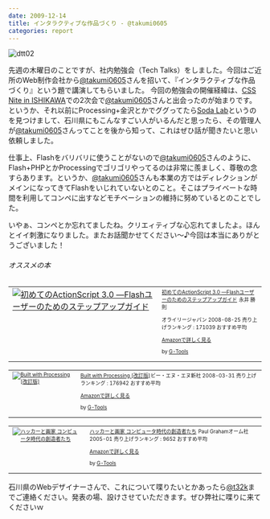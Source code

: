 ```yaml
---
date: 2009-12-14
title: インタラクティブな作品づくり - @takumi0605
categories: report
---
```


<img src="http://lh4.ggpht.com/_1drnogi3vdg/SyTpDiK1thI/AAAAAAAAAv8/Fm4u_BjolZs/dtt02.jpg" alt="dtt02" />

先週の木曜日のことですが、社内勉強会（Tech Talks）をしました。今回はご近所のWeb制作会社から<a href="http://twitter.com/takumi0605">@takumi0605</a>さんを招いて、『インタラクティブな作品づくり』という題で講演してもらいました。
<a name="more"></a>
今回の勉強会の開催経緯は、<a href="http://warikiru.blogspot.com/2009/10/css-nite-in-ishikawa-vol1.html">CSS Nite in ISHIKAWA</a>での2次会で<a href="http://twitter.com/takumi0605">@takumi0605</a>さんと出会ったのが始まりです。というか、それ以前にProcessing+金沢とかでググってたら<a href="http://www.soda-lab.sakura.ne.jp/">Soda Lab</a>というのを見つけまして、石川県にもこんなすごい人がいるんだと思ったら、その管理人が<a href="http://twitter.com/takumi0605">@takumi0605</a>さんってことを後から知って、これはぜひ話が聞きたいと思い依頼しました。

仕事上、Flashをバリバリに使うことがないので<a href="http://twitter.com/takumi0605">@takumi0605</a>さんのように、Flash+PHPとかProcessingでゴリゴリやってるのは非常に羨ましく、尊敬の念すらあります。というか、<a href="http://twitter.com/takumi0605">@takumi0605</a>さんも本業の方ではディレクションがメインになってきてFlashをいじれていないとのこと。そこはプライベートな時間を利用してコンペに出すなどモチベーションの維持に努めているとのことでした。

いやぁ、コンペとか忘れてましたね。クリエィティブな心忘れてましたよ。ほんとイイ刺激になりました。またお話聞かせてください〜♪今回は本当にありがとうございました！
<h6>オススメの本</h6>
<table border="0" cellpadding="5">
<tbody>
<tr>
<td valign="top"><a href="http://www.amazon.co.jp/exec/obidos/ASIN/4873113717/warikiru-22/ref=nosim/" target="_blank"><img src="http://ecx.images-amazon.com/images/I/51qWvHMNcOL._SL160_.jpg" border="0" alt="初めてのActionScript 3.0 ―Flashユーザーのためのステップアップガイド" /></a></td>
<td valign="top"><span style="font-size: x-small;"><a href="http://www.amazon.co.jp/%E5%88%9D%E3%82%81%E3%81%A6%E3%81%AEActionScript-3-0-%E2%80%95Flash%E3%83%A6%E3%83%BC%E3%82%B6%E3%83%BC%E3%81%AE%E3%81%9F%E3%82%81%E3%81%AE%E3%82%B9%E3%83%86%E3%83%83%E3%83%97%E3%82%A2%E3%83%83%E3%83%97%E3%82%AC%E3%82%A4%E3%83%89-Rich-Shupe/dp/4873113717%3FSubscriptionId%3D15SMZCTB9V8NGR2TW082%26tag%3Dwarikiru-22%26linkCode%3Dxm2%26camp%3D2025%26creative%3D165953%26creativeASIN%3D4873113717" target="_blank">初めてのActionScript 3.0 ―Flashユーザーのためのステップアップガイド</a><img src="http://www.assoc-amazon.jp/e/ir?t=warikiru-22&amp;l=ur2&amp;o=9" border="0" alt="" width="1" height="1" />
永井 勝則

オライリージャパン  2008-08-25
売り上げランキング : 171039
おすすめ平均  <img src="http://g-images.amazon.com/images/G/01/detail/stars-4-5.gif" alt="" />

<a href="http://www.amazon.co.jp/%E5%88%9D%E3%82%81%E3%81%A6%E3%81%AEActionScript-3-0-%E2%80%95Flash%E3%83%A6%E3%83%BC%E3%82%B6%E3%83%BC%E3%81%AE%E3%81%9F%E3%82%81%E3%81%AE%E3%82%B9%E3%83%86%E3%83%83%E3%83%97%E3%82%A2%E3%83%83%E3%83%97%E3%82%AC%E3%82%A4%E3%83%89-Rich-Shupe/dp/4873113717%3FSubscriptionId%3D15SMZCTB9V8NGR2TW082%26tag%3Dwarikiru-22%26linkCode%3Dxm2%26camp%3D2025%26creative%3D165953%26creativeASIN%3D4873113717" target="_blank">Amazonで詳しく見る</a>

</span><span style="font-size: x-small;">by <a href="http://www.goodpic.com/mt/aws/index.html">G-Tools</a></span></td>
</tr>
</tbody>
</table>
<table border="0" cellpadding="5">
<tbody>
<tr>
<td valign="top"><span style="font-size: x-small;"><a href="http://www.amazon.co.jp/exec/obidos/ASIN/4861005582/warikiru-22/ref=nosim/" target="_blank"><img src="http://ecx.images-amazon.com/images/I/41XEE%2BuMOzL._SL160_.jpg" border="0" alt="Built with Processing [改訂版]" /></a></span></td>
<td valign="top"><span style="font-size: x-small;"><a href="http://www.amazon.co.jp/Built-Processing-%E6%94%B9%E8%A8%82%E7%89%88-%E5%89%8D%E5%B7%9D-%E5%B3%BB%E5%BF%97/dp/4861005582%3FSubscriptionId%3D15SMZCTB9V8NGR2TW082%26tag%3Dwarikiru-22%26linkCode%3Dxm2%26camp%3D2025%26creative%3D165953%26creativeASIN%3D4861005582" target="_blank">Built with Processing [改訂版]</a><img src="http://www.assoc-amazon.jp/e/ir?t=warikiru-22&amp;l=ur2&amp;o=9" border="0" alt="" width="1" height="1" />ビー・エヌ・エヌ新社  2008-03-31
売り上げランキング : 176942
おすすめ平均  <img src="http://g-images.amazon.com/images/G/01/detail/stars-3-5.gif" alt="" />

<a href="http://www.amazon.co.jp/Built-Processing-%E6%94%B9%E8%A8%82%E7%89%88-%E5%89%8D%E5%B7%9D-%E5%B3%BB%E5%BF%97/dp/4861005582%3FSubscriptionId%3D15SMZCTB9V8NGR2TW082%26tag%3Dwarikiru-22%26linkCode%3Dxm2%26camp%3D2025%26creative%3D165953%26creativeASIN%3D4861005582" target="_blank">Amazonで詳しく見る</a>

</span><span style="font-size: x-small;">by <a href="http://www.goodpic.com/mt/aws/index.html">G-Tools</a></span></td>
</tr>
</tbody>
</table>
<table border="0" cellpadding="5">
<tbody>
<tr>
<td valign="top"><span style="font-size: x-small;"><a href="http://www.amazon.co.jp/exec/obidos/ASIN/4274065979/warikiru-22/ref=nosim/" target="_blank"><img src="http://ecx.images-amazon.com/images/I/511SV9NXW2L._SL160_.jpg" border="0" alt="ハッカーと画家 コンピュータ時代の創造者たち" /></a></span></td>
<td valign="top"><span style="font-size: x-small;"><a href="http://www.amazon.co.jp/%E3%83%8F%E3%83%83%E3%82%AB%E3%83%BC%E3%81%A8%E7%94%BB%E5%AE%B6-%E3%82%B3%E3%83%B3%E3%83%94%E3%83%A5%E3%83%BC%E3%82%BF%E6%99%82%E4%BB%A3%E3%81%AE%E5%89%B5%E9%80%A0%E8%80%85%E3%81%9F%E3%81%A1-%E3%83%9D%E3%83%BC%E3%83%AB-%E3%82%B0%E3%83%AC%E3%82%A2%E3%83%A0/dp/4274065979%3FSubscriptionId%3D15SMZCTB9V8NGR2TW082%26tag%3Dwarikiru-22%26linkCode%3Dxm2%26camp%3D2025%26creative%3D165953%26creativeASIN%3D4274065979" target="_blank">ハッカーと画家 コンピュータ時代の創造者たち</a><img src="http://www.assoc-amazon.jp/e/ir?t=warikiru-22&amp;l=ur2&amp;o=9" border="0" alt="" width="1" height="1" />
Paul Grahamオーム社  2005-01
売り上げランキング : 9652
おすすめ平均  <img src="http://g-images.amazon.com/images/G/01/detail/stars-4-5.gif" alt="" />

<a href="http://www.amazon.co.jp/%E3%83%8F%E3%83%83%E3%82%AB%E3%83%BC%E3%81%A8%E7%94%BB%E5%AE%B6-%E3%82%B3%E3%83%B3%E3%83%94%E3%83%A5%E3%83%BC%E3%82%BF%E6%99%82%E4%BB%A3%E3%81%AE%E5%89%B5%E9%80%A0%E8%80%85%E3%81%9F%E3%81%A1-%E3%83%9D%E3%83%BC%E3%83%AB-%E3%82%B0%E3%83%AC%E3%82%A2%E3%83%A0/dp/4274065979%3FSubscriptionId%3D15SMZCTB9V8NGR2TW082%26tag%3Dwarikiru-22%26linkCode%3Dxm2%26camp%3D2025%26creative%3D165953%26creativeASIN%3D4274065979" target="_blank">Amazonで詳しく見る</a>

</span><span style="font-size: x-small;">by <a href="http://www.goodpic.com/mt/aws/index.html">G-Tools</a></span></td>
</tr>
</tbody>
</table>
石川県のWebデザイナーさんで、これについて喋りたいとかあったら<a href="http://twitter.com/t32k">@t32k</a>までご連絡ください。発表の場、設けさせていただきます。ぜひ弊社に喋りに来てくださいｗ

